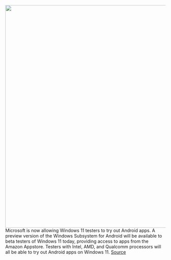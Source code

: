 <img src='https://cdn.vox-cdn.com/thumbor/-7cbO8-9QJoDi8jaZDwatKDxTR4=/0x0:2116x1411/1200x800/filters:focal(889x537:1227x875)/cdn.vox-cdn.com/uploads/chorus_image/image/70021013/androidapps.0.jpg' width='700px' /><br/>
Microsoft is now allowing Windows 11 testers to try out Android apps. A preview version of the Windows Subsystem for Android will be available to beta testers of Windows 11 today, providing access to apps from the Amazon Appstore. Testers with Intel, AMD, and Qualcomm processors will all be able to try out Android apps on Windows 11.
<a href='https://www.theverge.com/2021/10/20/22736528/microsoft-android-apps-windows-11-test'> Source <a/>
